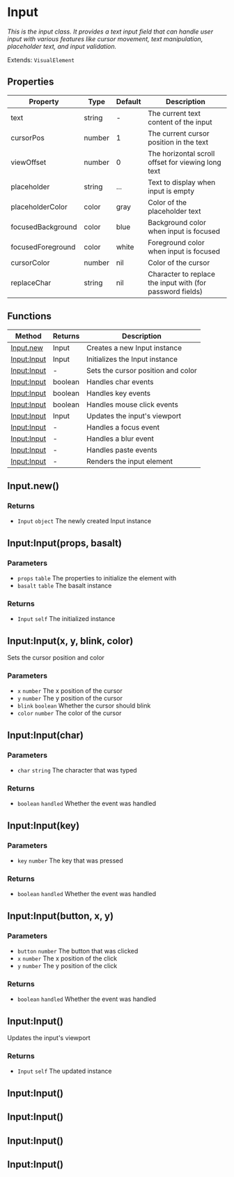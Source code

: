 # Input
_This is the input class. It provides a text input field that can handle user input with various features like
cursor movement, text manipulation, placeholder text, and input validation._

Extends: `VisualElement`

## Properties

|Property|Type|Default|Description|
|---|---|---|---|
|text|string|-|The current text content of the input|
|cursorPos|number|1|The current cursor position in the text|
|viewOffset|number|0|The horizontal scroll offset for viewing long text|
|placeholder|string|...|Text to display when input is empty|
|placeholderColor|color|gray|Color of the placeholder text|
|focusedBackground|color|blue|Background color when input is focused|
|focusedForeground|color|white|Foreground color when input is focused|
|cursorColor|number|nil|Color of the cursor|
|replaceChar|string|nil|Character to replace the input with (for password fields)|

## Functions

|Method|Returns|Description|
|---|---|---|
|[Input.new](#input-new)|Input|Creates a new Input instance|
|[Input:Input](#input-input-props-basalt)|Input|Initializes the Input instance|
|[Input:Input](#input-input-x-y-blink-color)|-|Sets the cursor position and color|
|[Input:Input](#input-input-char)|boolean|Handles char events|
|[Input:Input](#input-input-key)|boolean|Handles key events|
|[Input:Input](#input-input-button-x-y)|boolean|Handles mouse click events|
|[Input:Input](#input-input)|Input|Updates the input's viewport|
|[Input:Input](#input-input)|-|Handles a focus event|
|[Input:Input](#input-input)|-|Handles a blur event|
|[Input:Input](#input-input)|-|Handles paste events|
|[Input:Input](#input-input)|-|Renders the input element|

## Input.new()
### Returns
* `Input` `object` The newly created Input instance

## Input:Input(props, basalt)
### Parameters
* `props` `table` The properties to initialize the element with
* `basalt` `table` The basalt instance

### Returns
* `Input` `self` The initialized instance

## Input:Input(x, y, blink, color)

Sets the cursor position and color

### Parameters
* `x` `number` The x position of the cursor
* `y` `number` The y position of the cursor
* `blink` `boolean` Whether the cursor should blink
* `color` `number` The color of the cursor

## Input:Input(char)
### Parameters
* `char` `string` The character that was typed

### Returns
* `boolean` `handled` Whether the event was handled

## Input:Input(key)
### Parameters
* `key` `number` The key that was pressed

### Returns
* `boolean` `handled` Whether the event was handled

## Input:Input(button, x, y)
### Parameters
* `button` `number` The button that was clicked
* `x` `number` The x position of the click
* `y` `number` The y position of the click

### Returns
* `boolean` `handled` Whether the event was handled

## Input:Input()

Updates the input's viewport

### Returns
* `Input` `self` The updated instance

## Input:Input()
## Input:Input()
## Input:Input()
## Input:Input()